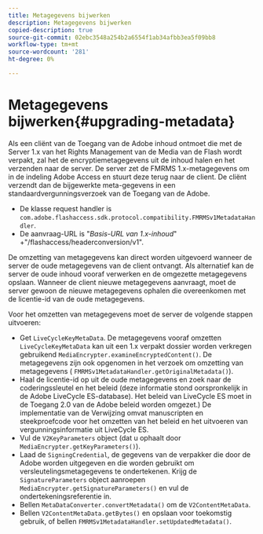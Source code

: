 ```yaml
---
title: Metagegevens bijwerken
description: Metagegevens bijwerken
copied-description: true
source-git-commit: 02ebc3548a254b2a6554f1ab34afbb3ea5f09bb8
workflow-type: tm+mt
source-wordcount: '281'
ht-degree: 0%

---
```


# Metagegevens bijwerken{#upgrading-metadata}

Als een cliënt van de Toegang van de Adobe inhoud ontmoet die met de Server 1.x van het Rights Management van de Media van de Flash wordt verpakt, zal het de encryptiemetagegevens uit de inhoud halen en het verzenden naar de server. De server zet de FMRMS 1.x-metagegevens om in de indeling Adobe Access en stuurt deze terug naar de client. De cliënt verzendt dan de bijgewerkte meta-gegevens in een standaardvergunningsverzoek van de Toegang van de Adobe.

* De klasse request handler is `com.adobe.flashaccess.sdk.protocol.compatibility.FMRMSv1MetadataHandler`.
* De aanvraag-URL is &quot;*Basis-URL van 1.x-inhoud*&quot; +&quot;/flashaccess/headerconversion/v1&quot;.

De omzetting van metagegevens kan direct worden uitgevoerd wanneer de server de oude metagegevens van de client ontvangt. Als alternatief kan de server de oude inhoud vooraf verwerken en de omgezette metagegevens opslaan. Wanneer de client nieuwe metagegevens aanvraagt, moet de server gewoon de nieuwe metagegevens ophalen die overeenkomen met de licentie-id van de oude metagegevens.

Voor het omzetten van metagegevens moet de server de volgende stappen uitvoeren:

* Get `LiveCycleKeyMetaData`. De metagegevens vooraf omzetten `LiveCycleKeyMetaData` kan uit een 1.x verpakt dossier worden verkregen gebruikend `MediaEncrypter.examineEncryptedContent()`. De metagegevens zijn ook opgenomen in het verzoek om omzetting van metagegevens ( `FMRMSv1MetadataHandler.getOriginalMetadata()`).
* Haal de licentie-id op uit de oude metagegevens en zoek naar de coderingssleutel en het beleid (deze informatie stond oorspronkelijk in de Adobe LiveCycle ES-database). Het beleid van LiveCycle ES moet in de Toegang 2.0 van de Adobe beleid worden omgezet.) De implementatie van de Verwijzing omvat manuscripten en steekproefcode voor het omzetten van het beleid en het uitvoeren van vergunningsinformatie uit LiveCycle ES.
* Vul de `V2KeyParameters` object (dat u ophaalt door `MediaEncrypter.getKeyParameters()`).
* Laad de `SigningCredential`, de gegevens van de verpakker die door de Adobe worden uitgegeven en die worden gebruikt om versleutelingsmetagegevens te ondertekenen. Krijg de `SignatureParameters` object aanroepen `MediaEncrypter.getSignatureParameters()` en vul de ondertekeningsreferentie in.
* Bellen `MetaDataConverter.convertMetadata()` om de `V2ContentMetaData`.
* Bellen `V2ContentMetaData.getBytes()` en opslaan voor toekomstig gebruik, of bellen `FMRMSv1MetadataHandler.setUpdatedMetadata()`.
